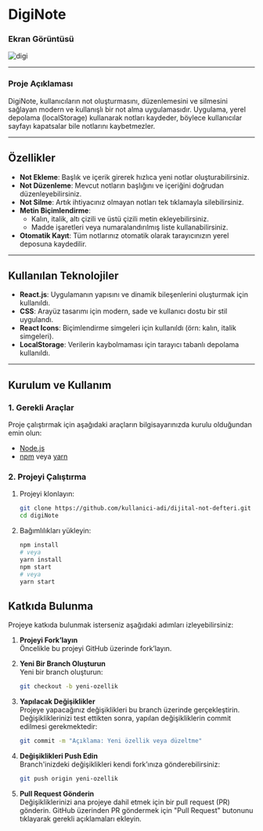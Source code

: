 # **DigiNote**

### **Ekran Görüntüsü** 

![digi](https://github.com/user-attachments/assets/d6c86e83-b6d3-4bbe-b4af-ff32536b18b4)

---

### **Proje Açıklaması**  
DigiNote, kullanıcıların not oluşturmasını, düzenlemesini ve silmesini sağlayan modern ve kullanışlı bir not alma uygulamasıdır. Uygulama, yerel depolama (localStorage) kullanarak notları kaydeder, böylece kullanıcılar sayfayı kapatsalar bile notlarını kaybetmezler.

---

## **Özellikler**
- **Not Ekleme**: Başlık ve içerik girerek hızlıca yeni notlar oluşturabilirsiniz.  
- **Not Düzenleme**: Mevcut notların başlığını ve içeriğini doğrudan düzenleyebilirsiniz.  
- **Not Silme**: Artık ihtiyacınız olmayan notları tek tıklamayla silebilirsiniz.  
- **Metin Biçimlendirme**:  
  - Kalın, italik, altı çizili ve üstü çizili metin ekleyebilirsiniz.  
  - Madde işaretleri veya numaralandırılmış liste kullanabilirsiniz.  
- **Otomatik Kayıt**: Tüm notlarınız otomatik olarak tarayıcınızın yerel deposuna kaydedilir.  

---

## **Kullanılan Teknolojiler**
- **React.js**: Uygulamanın yapısını ve dinamik bileşenlerini oluşturmak için kullanıldı.  
- **CSS**: Arayüz tasarımı için modern, sade ve kullanıcı dostu bir stil uygulandı.  
- **React Icons**: Biçimlendirme simgeleri için kullanıldı (örn: kalın, italik simgeleri).  
- **LocalStorage**: Verilerin kaybolmaması için tarayıcı tabanlı depolama kullanıldı.

---

## **Kurulum ve Kullanım**

### **1. Gerekli Araçlar**  
Proje çalıştırmak için aşağıdaki araçların bilgisayarınızda kurulu olduğundan emin olun:
- [Node.js](https://nodejs.org/)  
- [npm](https://www.npmjs.com/) veya [yarn](https://yarnpkg.com/)

### **2. Projeyi Çalıştırma**  
1. Projeyi klonlayın:  
   ```bash
   git clone https://github.com/kullanici-adi/dijital-not-defteri.git
   cd digiNote
2. Bağımlılıkları yükleyin:  
   ```bash
   npm install
   # veya
   yarn install
   npm start
   # veya
   yarn start

## **Katkıda Bulunma**
Projeye katkıda bulunmak isterseniz aşağıdaki adımları izleyebilirsiniz:

1. **Projeyi Fork’layın**  
   Öncelikle bu projeyi GitHub üzerinde fork’layın.

2. **Yeni Bir Branch Oluşturun**  
   Yeni bir branch oluşturun:  
   ```bash
   git checkout -b yeni-ozellik

3. **Yapılacak Değişiklikler**  
   Projeye yapacağınız değişiklikleri bu branch üzerinde gerçekleştirin.
   Değişikliklerinizi test ettikten sonra, yapılan değişikliklerin commit edilmesi gerekmektedir:
   ```bash
   git commit -m "Açıklama: Yeni özellik veya düzeltme"

4. **Değişiklikleri Push Edin**  
   Branch'inizdeki değişiklikleri kendi fork’ınıza gönderebilirsiniz:
   ```bash
   git push origin yeni-ozellik
   
5. **Pull Request Gönderin**  
   Değişikliklerinizi ana projeye dahil etmek için bir pull request (PR) gönderin.
   GitHub üzerinden PR göndermek için "Pull Request" butonunu tıklayarak gerekli açıklamaları ekleyin.
